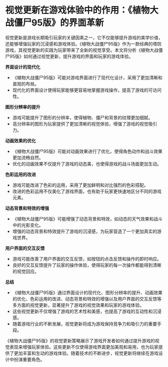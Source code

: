# 视觉更新在游戏体验中的作用：《植物大战僵尸95版》的界面革新

视觉更新是游戏长期吸引玩家的关键因素之一，它不仅能够提升游戏的美学价值，还能够增强玩家的沉浸感和游戏体验。《植物大战僵尸95版》作为一款经典的塔防游戏，其视觉更新的实践为玩家带来了全新的视觉享受。本文将分析《植物大战僵尸95版》如何通过视觉更新，提升游戏的界面和玩家的游戏体验。

**界面设计的现代化**
- 《植物大战僵尸95版》可能对游戏界面进行了现代化设计，采用了更加清晰和直观的布局。
- 现代化的界面设计使得玩家能够更容易地掌握游戏操作，提高了游戏的可访问性。

**图形分辨率的提升**
- 游戏可能提升了图形的分辨率，使得植物、僵尸和背景的纹理更加细腻。
- 高分辨率的图形为玩家提供了更加清晰的视觉体验，增强了游戏的视觉吸引力。

**动画效果的优化**
- 《植物大战僵尸95版》可能对动画效果进行了优化，使得角色动作和战斗效果更加流畅自然。
- 优化的动画效果不仅提升了游戏的动态美，也使得游戏的战斗场面更加生动。

**色彩运用的改进**
- 游戏可能改进了色彩的运用，采用了更加鲜明和对比强烈的色彩搭配。
- 改进的色彩运用不仅美化了游戏界面，也有助于玩家更快速地区分不同的游戏元素。

**动态背景和特效的增强**
- 《植物大战僵尸95版》可能增强了动态背景和特效，如动态的天气效果和战斗中的光影变化。
- 增强的动态背景和特效提升了游戏的沉浸感，为玩家营造了一个更加真实的游戏世界。

**用户界面的交互反馈**
- 游戏可能改善了用户界面的交互反馈，如按钮的点击反馈和操作的即时响应。
- 良好的交互反馈提升了玩家的操作体验，使得玩家的每一次操作都能得到清晰的视觉回应。

**总结**
- 《植物大战僵尸95版》通过界面设计的现代化、图形分辨率的提升、动画效果的优化、色彩运用的改进、动态背景和特效的增强以及用户界面的交互反馈等多方面的视觉更新，显著提升了游戏的视觉效果和玩家的游戏体验。
- 这些视觉更新不仅增强了游戏的艺术性和美感，也提高了游戏的互动性和沉浸感。
- 随着游戏行业的不断发展，视觉更新将成为游戏保持竞争力和吸引力的重要手段。

《植物大战僵尸95版》的视觉更新策略展示了游戏开发者如何通过提升游戏的视觉表现来增强玩家体验。这些更新不仅使得游戏界面更加美观和易用，也为玩家提供了更加丰富和生动的游戏体验。随着技术的不断进步，视觉更新将继续在游戏设计中扮演重要角色。